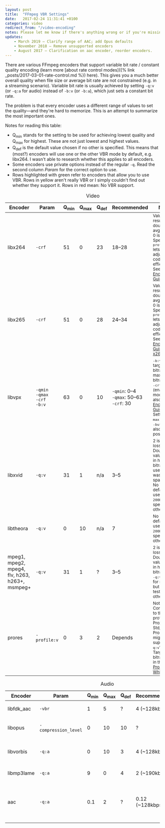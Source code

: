 ```yaml
---
layout: post
title:  "FFmpeg VBR Settings"
date:   2017-02-24 11:31:41 +0100
categories: video
redirect_from: "/video-encoding"
notes: Please let me know if there's anything wrong or if you're missing some values. Thanks to @LordNeckbeard and @evilsoup on Super User for providing additional input on this.
updates:
    - March 2019 – Clarify range of AAC; add Opus defaults
    - November 2018 – Remove unsupported encoders
    - August 2017 – Clarification on aac encoder, reorder encoders.
---
```


There are various FFmpeg encoders that support variable bit rate / constant quality encoding (learn more [about rate control modes]({% link _posts/2017-03-01-rate-control.md %}) here). This gives you a much better overall quality when file size or average bit rate are not constrained (e.g. in a streaming scenario). Variable bit rate is usually achieved by setting `-q:v` (or `-q:a` for audio) instead of `-b:v` (or `-b:a`), which just sets a constant bit rate.

The problem is that every encoder uses a different range of values to set the quality—and they're hard to memorize. This is an attempt to summarize the most important ones.

Notes for reading this table:

- Q<sub>min</sub> stands for the setting to be used for achieving lowest quality and Q<sub>max</sub> for highest. These are not just lowest and highest values.
- Q<sub>def</sub> is the default value chosen if no other is specified. This means that (most?) encoders will use one or the other VBR mode by default, e.g. libx264. I wasn't able to research whether this applies to all encoders.
- Some encoders use private options instead of the regular <code>-q</code>. Read the second column *Param* for the correct option to use.
- Rows highlighted with green refer to encoders that allow you to use VBR. Rows in yellow aren't really VBR or I simply couldn't find out whether they support it. Rows in red mean: No VBR support.

<table class="table table-bordered">
<caption>Video</caption>
<thead>
   <tr>
      <th width="70px">Encoder</th>
      <th width="20px">Param</th>
      <th width="20px">Q<sub>min</sub></th>
      <th width="20px">Q<sub>max</sub></th>
      <th width="20px">Q<sub>def</sub></th>
      <th width="70px">Recommended</th>
      <th width="240px">Notes</th>
   </tr>
 </thead>
 <tbody>
   <tr class="success">
      <td>libx264</td>
      <td><code>-crf</code></td>
      <td>51</td>
      <td>0</td>
      <td>23</td>
      <td>18–28</td>
      <td><small>Values of &plusmn;6 result in double/half avg. bitrate. 0 is lossless.<br/>
                              Specifying <code>-profile:v</code> lets you adjust coding efficiency. See <a href="http://trac.ffmpeg.org/wiki/Encode/H.264">H.264 Encoding Guide</a>.</small>
      </td>
   </tr>
   <tr class="success">
      <td>libx265</td>
      <td><code>-crf</code></td>
      <td>51</td>
      <td>0</td>
      <td>28</td>
      <td>24–34</td>
      <td><small>Values of &plusmn;6 result in double/half avg. bitrate. 0 is lossless.<br/>
                              Specifying <code>-profile:v</code> lets you adjust coding efficiency. See <a href="http://trac.ffmpeg.org/wiki/Encode/H.265">H.265 Encoding Guide</a> and <a href="http://x265.readthedocs.org/en/default/cli.html#quality-rate-control-and-rate-distortion-options">x265 docs</a>.</small>
      </td>
   </tr>
   <tr class="success">
      <td>libvpx</td>
      <td><code>-qmin</code><br><code>-qmax</code><br>
        <code>-crf</code><br><code>-b:v</code>
      </td>
      <td>63</td>
      <td>0</td>
      <td>10</td>
      <td><code>-qmin</code>: 0–4<br><code>-qmax</code>: 50–63<br><code>-crf</code>: 30</td>
      <td>
        <small><code>-b:v</code> sets target bitrate, or maximum bitrate when <code>-crf</code> is set (enables CQ mode). See also <a href="http://trac.ffmpeg.org/wiki/Encode/VP9">VP9 Encoding Guide</a>. Setting <code>-maxrate</code> and <code>-bufsize</code> is also possible.<br/>
        </small>
      </td>
   </tr>
    <tr class="success">
      <td>libxvid</td>
      <td><code>-q:v</code></td>
      <td>31</td>
      <td>1</td>
      <td>n/a</td>
      <td>3–5</td>
      <td><small>2 is visually lossless. Doubling the value results in half the bitrate. Don't use 1, as it wastes space.<br>No VBR by default—it uses <code>-b:v 200K</code> unless specified otherwise.</small></td>
   </tr>
   <tr class="success">
      <td>libtheora</td>
      <td><code>-q:v</code></td>
      <td>0</td>
      <td>10</td>
      <td>n/a</td>
      <td>7</td>
      <td><small>No VBR by default—it uses <code>-b:v 200K</code> unless specified otherwise.</small></td>
   </tr>
   <tr class="warning">
      <td>mpeg1, mpeg2, mpeg4, flv, h263, h263+, msmpeg+</td>
      <td><code>-q:v</code></td>
      <td>31</td>
      <td>1</td>
      <td>?</td>
      <td>3–5</td>
      <td><small>2 is visually lossless. Doubling the value results in half the bitrate.<br>
      <code>-q:v</code> works for mpeg4, but haven't tested others.</small></td>
   </tr>
   <tr class="warning">
      <td>prores</td>
      <td><code>-profile:v</code></td>
      <td>0</td>
      <td>3</td>
      <td>2</td>
      <td>Depends</td>
      <td><small>Not VBR. Corresponds to the profiles Proxy, LT, Std, HQ.<br>
                              ProRes might support <code>-q:v</code>?<br>
                              Target bitrates are in the <a href="http://images.apple.com/support/finalcutpro/docs/Apple-ProRes-White-Paper-July-2009.pdf">ProRes Whitepaper</a>.</small>
      </td>
   </tr>
</tbody>
</table>
<table class="table table-striped table-bordered table-hover">
<caption>Audio</caption>
<thead>
   <tr>
      <th width="70px">Encoder</th>
      <th width="20px">Param</th>
      <th width="20px">Q<sub>min</sub></th>
      <th width="20px">Q<sub>max</sub></th>
      <th width="20px">Q<sub>def</sub></th>
      <th width="70px">Recommended</th>
      <th width="240px">Notes</th>
   </tr>
 </thead>
 <tbody>
   <tr class="success">
      <td>libfdk_aac</td>
      <td><code>-vbr</code></td>
      <td>1</td>
      <td>5</td>
      <td>?</td>
      <td>4 (~128kbps)</td>
      <td><small>Currently the highest quality encoder.</small></td>
   </tr>
   <tr class="success">
      <td>libopus</td>
      <td><code>-compression_level</code></td>
      <td>0</td>
      <td>10</td>
      <td>10</td>
      <td>?</td>
      <td><small><code>-vbr on</code> is default, see <a href="https://ffmpeg.org/ffmpeg-codecs.html#toc-libopus-1">FFmpeg documentation</a>.</small></td>
   </tr>
   <tr class="success">
      <td>libvorbis</td>
      <td><code>-q:a</code></td>
      <td>0</td>
      <td>10</td>
      <td>3</td>
      <td>4 (~128kbps)</td>
      <td><small>Make sure not to use <code>vorbis</code>, which is the (bad) internal encoder.</small></td>
   </tr>
   <tr class="success">
      <td>libmp3lame</td>
      <td><code>-q:a</code></td>
      <td>9</td>
      <td>0</td>
      <td>4</td>
      <td>2 (~190kbps)</td>
      <td><small>Corresponds to <code>lame -V</code>. See <a href="http://ffmpeg.org/trac/ffmpeg/wiki/Encoding%20VBR%20(Variable%20Bit%20Rate)%20mp3%20audio">FFmpeg Wiki</a>.</small></td>
   </tr>
   <tr class="warning">
      <td>aac</td>
      <td><code>-q:a</code></td>
      <td>0.1</td>
      <td>2</td>
      <td>?</td>
      <td>0.12 (~128kbps)</td>
      <td><small>Is "experimental and [likely gives] worse results than CBR" according to FFmpeg Wiki.</small></td>
   </tr>
 </tbody>
</table>